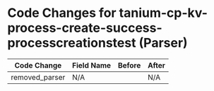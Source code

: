 # Code Changes for tanium-cp-kv-process-create-success-processcreationstest (Parser)

| Code Change | Field Name | Before | After |
|-------------|------------|--------|-------|
| removed_parser | N/A |  | N/A |